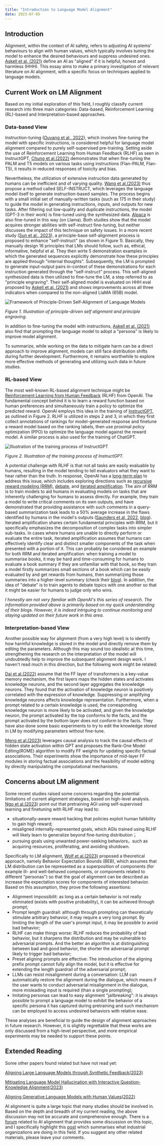 ```yaml
---
title: "Introduction to Language Model Alignment"
date: 2023-07-05
---
```


## Introduction

Alignment, within the context of AI safety, refers to adjusting AI systems' behaviours to align with human values, which typically involves tuning the model to enhance the desired behaviours and suppress undesired ones. [Askell et al. (2021)](https://arxiv.org/pdf/2112.00861.pdf) define an AI as "aligned" if it is helpful, honest and harmless (HHH). This essay aims to make a primary investigation of relevant literature on AI alignment, with a specific focus on techniques applied to language models.

## Current Work on LM Alignment

Based on my initial exploration of this field, I roughly classify current research into three main categories: Data-based, Reinforcement Learning (RL)-based and Interpretation-based approaches.

### Data-based View

Instruction-tuning ([Ouyang et al., 2022](https://arxiv.org/pdf/2203.02155.pdf)), which involves fine-tuning the model with specific instructions, is considered helpful for language model alignment compared to purely self-supervised pre-training. Setting aside the use of Reinforcement Learning from Human Feedback (RLHF) as seen in InstructGPT, [Chung et al.(2022)](https://arxiv.org/pdf/2210.11416.pdf) demonstrates that when fine-tuning the PALM and T5 models on various tasks using instructions (Flan-PALM, Flan-T5), it results in reduced responses of toxicity and bias.

Nevertheless, the utilization of extensive instruction data generated by humans can be inefficient and of varying quality. [Wang et al.(2023)](https://arxiv.org/pdf/2212.10560.pdf)  thus propose a method called SELF-INSTRUCT, which leverages the language model itself to generate instruction-based samples. The process begins with a small initial set of manually-written tasks (such as 175 in their study) to guide the model in generating instructions, inputs, and outputs for new tasks. After filtering out low-quality and duplicate instructions, the model (GPT-3 in their work) is fine-tuned using the synthesized data. [Alpaca](https://crfm.stanford.edu/2023/03/13/alpaca.html) is also fine-tuned in this way (on Llama). Both studies show that the model acquires stronger abilities with self-instruct fine-tuning, but neither discusses the impact of this technique on safety issues. In a more recent study ([Sun et al., 2023](https://arxiv.org/pdf/2305.03047.pdf)), a principle-base self-alignment process is proposed to enhance "self-instruct" (as shown in Figure 1). Basically, they manually design 16 principles that LMs should follow, such as, ethical, informative, helpful et al. They then wirte 5 demonstration examples in which the generated sequences explicitly demonstrate how these principles are applied through "internal thoughts". Subsequently, the LM is prompted to generate input-output pairs in-context of these demonstrations for each instruction generated through the "self-instruct" process. This self-aligned synthesized data is then utilized to fine-tune the LM, a step referred to as "principle engraving". Their self-aligned model is evaluated on HHH eval proposed by [Askell et al. (2021)](https://arxiv.org/pdf/2112.00861.pdf) and shows improvements across all three indicators when compared to the non-aligned LlaMA (65B) model.

<!-- However, neither of these studies includes a formal evaluation of the impact of the self-instruct technique on safety issues. -->

![Framework of Principle-Driven Self-Alignment of Language Models](homepage/assets/Illustration_of_Principle-Driven_Self-Alignment_and_Principle_engraving.png)
<!-- <img src="https://github.com/ZhaoyueSun/homepage/blob/main/blogs/_posts/assets/Illustration_of_Principle-Driven_Self-Alignment_and_Principle_engraving.png" alt="lasagna"> -->

*Figure 1. Illustration of principle-driven self alignment and principle engraving.*

In addition to fine-tuning the model with instructions, [Askell et al. (2021)](https://arxiv.org/pdf/2112.00861.pdf) also find that prompting the language model to adopt a "persona" is likely to improve model alignment. 

To summarize, while working on the data to mitigate harm can be a direct approach to improve alignment, models can still face distribution shifts during further development. Furthermore, it remains worthwhile to explore more effective methods of generating and utilizing such data in future studies.

### RL-based View

The most well-known RL-based alignment technique might be [Reinforcement Learning from Human Feedback](https://arxiv.org/pdf/1706.03741.pdf) (RLHF) from OpenAI. The fundamental concept behind it is to learn a reward function based on human preferences and simultaneously train a policy to optimize the predicted reward. OpenAI employs this idea in the training of [InstructGPT](https://arxiv.org/pdf/2203.02155.pdf), as outlined in Figure 2. RLHF is utilized in steps 2 and 3, in which they first collect annotations of rankings for model-generated response and finetune a reward model based on the ranking labels, then use proximal policy optimization (PPO) to optimize the language model against the reward model. A similar process is also used for the training of ChatGPT. 

![Illustration of the training process of InstructGPT](homepage/assets/InstructGPT.png)
<!-- <img src="https://github.com/ZhaoyueSun/homepage/blob/main/blogs/_posts/assets/InstructGPT.png" alt="lasagna"> -->

*Figure 2. Illustration of the training process of InstructGPT.*


A potential challenge with RLHF is that not all tasks are easily evaluable by humans, resulting in the model tending to tell evaluators what they want to hear rather than the truth. In response, OpenAI has a [long-term plan](https://openai.com/blog/our-approach-to-alignment-research) to address this issue, which includes exploring directions such as [recursive reward modeling (RRM)](https://arxiv.org/pdf/1811.07871.pdf), [debate](https://arxiv.org/pdf/1805.00899.pdf), and [iterated amplification](https://arxiv.org/abs/1810.08575). The aim of RRM is to train models to aid humans in evaluating models on tasks that are inherently challenging for humans to assess directly. For example, they train a model to write critical comments on its own outputs, and have demonstrated that providing assistance with such comments in a query-based summarization task leads to a 50% average increase in the flaws identified by humans in the model's outputs ([Saunders et al, 2022](https://arxiv.org/pdf/2206.05802.pdf), [blog](https://openai.com/research/critiques)). Iterated amplification shares certain fundamental principles with RRM, but it specifically emphasizes the decomposition of complex tasks into simpler sub-tasks. In cases where humans are unable to directly perform or evaluate the entire task, iterated amplification assumes that humans can effectively identify clear and distinct smaller components of the task when presented with a portion of it. This can probably be considered an example for both RRM and iterated amplification: when training a model to summarise books, it may be hard and time-consuming for humans to evaluate a book summary if they are unfamiliar with that book, so they train a model firstly summarizes small sections of a book which can be easily evaluated by and get rewards from humans, then summarizing those summaries into a higher-level summary (check their [blog](https://openai.com/research/summarizing-books)). In addition, the idea of "debate" is to train agents to debate topics with one another so that it might be easier for humans to judge only who wins.

*I honestly am not very familiar with OpenAI's this series of research. The information provided above is primarily based on my quick understanding of their blogs. However, it is indeed intriguing to continue monitoring and staying updated on their future work in this area.*


<!-- [Aligning Generative Language Models with Human Values](https://aclanthology.org/2022.findings-naacl.18.pdf) -->

### Interpretation-based View

Another possible way for alignment (from a very high level) is to identify how harmful knowledge is stored in the model and directly remove them by editing the parameters. Although this may sound too idealistic at this time, strengthening the research on the interpretation of the model will undoubtedly help to improve the subsequent alignment design work. I haven't read much in this direction, but the following work might be related:

[Dai et al.(2022)](https://arxiv.org/pdf/2104.08696.pdf) assume that the FF layer of transformers is a key-value memory mechanism, the first layers maps the hidden states and activates knowledge neurons, and the second layer aggregates the knowledge neurons. They found that the activation of knowledge neuron is positively correlated with the expression of knowledge. Suppressing or amplifying knowledge neurons affects knowledge representation. Furthermore, when a prompt related to a certain knowledge is used, the corresponding knowledge neuron is more likely to be activated, and given the knowledge neuron, the prompt activated by the top conforms to the facts, and the prompt activated by the bottom layer does not conform to the facts. They have also done some basic experiments to try to edit the knowledge stored in LM by modifying parameters without fine-tune.

[Meng et al.(2023)](https://arxiv.org/pdf/2202.05262.pdf) leverages causal analysis to track the causal effects of hidden state activation within GPT and proposes the Rank-One Model Editing(ROME) algorithm to modify FF weights for updating specific factual associations. Their experiments show the importance of mid-layer FF modules in storing factual associations and the feasibility of model editing by directly manipulating the computational mechanisms.


## Concerns about LM alignment

Some recent studies raised some concerns regarding the potential limitations of current alignment strategies, based on high-level analysis. [Ngo et al.(2023)](https://arxiv.org/pdf/2209.00626.pdf) point out that pretraining AGI using self-supervised learning and finetuning with RLHF may lead to:
* situationally-aware reward hacking that policies exploit human fallibility to gain high reward;
* misaligned internally-represented goals, which AGIs trained using RLHF will likely learn to generalize beyond fine-tuning distribution；
* pursuing goals using unwanted power-seeking behaviors，such as acquiring resources, proliferating, and avoiding shutdown.

Specifically to LM alignment, [Wolf et al.(2023)](https://arxiv.org/pdf/2304.11082.pdf) proposed a theoretical approach, namely Behavior Expectation Bounds (BEB), which assumes that LM distribution can be represented as a superposition of components (for example ill- and well-behaved components, or components related to different "personas") so that the goal of alignment can be described as increase the expectation scores for components of interested behavior. Based on this assumption, they prove the following assertions:
* Alignment impossibilit: as long as a certain behavior is not really eliminated (exists with positive probability), it can be achieved through prompt;
* Prompt length guardrail: although through prompting can theoretically stimulate arbitrary behavior, it may require a very long prompt. By limiting the length of the user's prompt input, it may be possible to avoid bad behavior;
* RLHF can make things worse: RLHF reduces the probability of bad behavior, but it sharpens the distribution and may be vulnerable to adversarial prompts. And the better an algorithm is at distinguishing between bad and good behavior, the shorter the adversarial prompt likely to trigger bad behavior;
* Preset aligning prompts are effective: The introduction of the aligning prefix prompt cannot fully align the model, but it is effective for extending the length guardrail of the adversarial prompt;
* LLMs can resist misalignment during a conversation: LLM can automatically restore the alignment during the dialogue, which means if the user wants to conduct adversarial misalignment in the dialogue, more misleading input is required (than a single prompting);
* Imitating personas can lead to easy alignment "jailbreaking":  it is always possible to prompt a language model to exhibit the behavior of a specific persona it has captured during pretraining and such mechanism can be employed to access undesired behaviors with relative ease.

These analyses are beneficial to guide the design of alignment approaches in future research. However, it is slightly regrettable that these works are only discussed from a high-level perspective, and more empirical experiments may be needed to support these points. 


## Extended Reading
Some other papers found related but have not read yet:

[Aligning Large Language Models through Synthetic Feedback(2023)](https://arxiv.org/pdf/2305.13735.pdf)

[Mitigating Language Model Hallucination with Interactive Question-Knowledge Alignment(2023)](https://arxiv.org/pdf/2305.13669.pdf)

[Aligning Generative Language Models with Human Values(2022)](https://aclanthology.org/2022.findings-naacl.18.pdf)



AI alignment is quite a large topic that many studies should be involved in. Based on the depth and breadth of my current reading, the above discussion may not be accurate and comprehensive enough. There is a [forum](https://www.alignmentforum.org/) related to AI alignment that provides some discussion on this topic, and I specifically highlight this [post](https://www.alignmentforum.org/posts/QBAjndPuFbhEXKcCr/my-understanding-of-what-everyone-in-technical-alignment-is) which summarises what industrial organizations are doing in this field. If you suggest any other related materials, please leave your comments.




